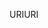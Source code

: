 <span data-ttu-id="edd59-101">URI</span><span class="sxs-lookup"><span data-stu-id="edd59-101">URI</span></span>